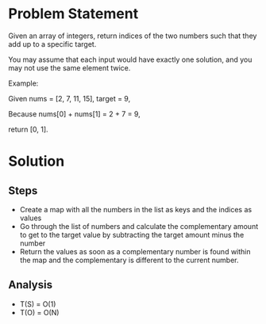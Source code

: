 # Problem Statement

Given an array of integers, return indices of the two numbers such that they add up to a specific target.

You may assume that each input would have exactly one solution, and you may not use the same element twice.

Example:

  Given nums = [2, 7, 11, 15], target = 9,

  Because nums[0] + nums[1] = 2 + 7 = 9,

  return [0, 1].

# Solution

## Steps

- Create a map with all the numbers in the list as keys and the indices as values
- Go through the list of numbers and calculate the complementary amount to get to the target value by subtracting the target amount minus the number
- Return the values as soon as a complementary number is found within the map and the complementary is different to the current number.

## Analysis

- T(S) = O(1)
- T(O) = O(N)
